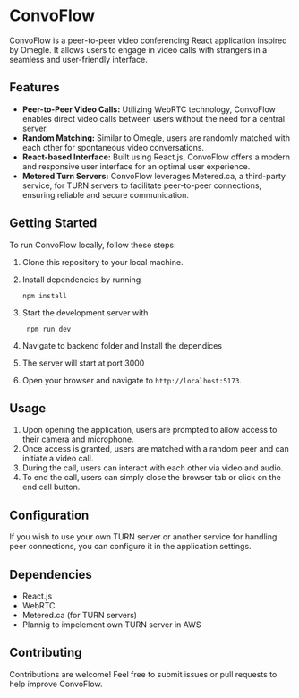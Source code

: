 # ConvoFlow

ConvoFlow is a peer-to-peer video conferencing React application inspired by Omegle. It allows users to engage in video calls with strangers in a seamless and user-friendly interface.

## Features

- **Peer-to-Peer Video Calls:** Utilizing WebRTC technology, ConvoFlow enables direct video calls between users without the need for a central server.
- **Random Matching:** Similar to Omegle, users are randomly matched with each other for spontaneous video conversations.
- **React-based Interface:** Built using React.js, ConvoFlow offers a modern and responsive user interface for an optimal user experience.
- **Metered Turn Servers:** ConvoFlow leverages Metered.ca, a third-party service, for TURN servers to facilitate peer-to-peer connections, ensuring reliable and secure communication.

## Getting Started

To run ConvoFlow locally, follow these steps:

1. Clone this repository to your local machine.
2. Install dependencies by running
   
   ```
   npm install
   ```

  
4. Start the development server with

    ```
     npm run dev
     ```
    
6. Navigate to backend folder and Install the dependices
7. The server will start at port 3000
8. Open your browser and navigate to `http://localhost:5173`.

## Usage

1. Upon opening the application, users are prompted to allow access to their camera and microphone.
2. Once access is granted, users are matched with a random peer and can initiate a video call.
3. During the call, users can interact with each other via video and audio.
4. To end the call, users can simply close the browser tab or click on the end call button.

## Configuration

If you wish to use your own TURN server or another service for handling peer connections, you can configure it in the application settings.

## Dependencies

- React.js
- WebRTC
- Metered.ca (for TURN servers)
- Plannig to impelement own TURN server in AWS

## Contributing

Contributions are welcome! Feel free to submit issues or pull requests to help improve ConvoFlow.



